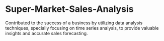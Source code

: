 # Super-Market-Sales-Analysis
Contributed to the success of a business by utilizing data analysis techniques, specially focusing on time series analysis, to provide valuable insights and accurate sales forecasting.
